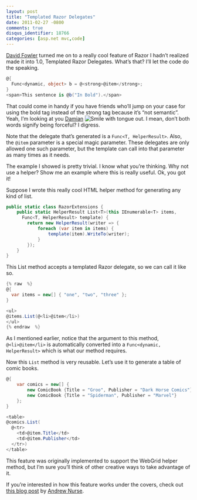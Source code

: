 ```yaml
---
layout: post
title: "Templated Razor Delegates"
date: 2011-02-27 -0800
comments: true
disqus_identifier: 18766
categories: [asp.net mvc,code]
---
```

[David Fowler](http://weblogs.asp.net/davidfowler/ "Fowler's Blog")
turned me on to a really cool feature of Razor I hadn’t realized made it
into 1.0, Templated Razor Delegates. What’s that? I’ll let the code do
the speaking.

```csharp
@{
  Func<dynamic, object> b = @<strong>@item</strong>;
}
<span>This sentence is @b("In Bold").</span>
```

That could come in handy if you have friends who’ll jump on your case
for using the bold tag instead of the strong tag because it’s “not
semantic”. Yeah, I’m looking at you
[Damian](http://damianedwards.wordpress.com/ "Damian") ![Smile with
tongue
out](http://haacked.com/images/haacked_com/Windows-Live-Writer/Templated-Razor-Delegates_C83C/wlEmoticon-smilewithtongueout_2.png).
I mean, don’t both words signify being forceful? I digress.

Note that the delegate that’s generated is a `Func<T, HelperResult>`.
Also, the `@item` parameter is a special magic parameter. These
delegates are only allowed one such parameter, but the template can call
into that parameter as many times as it needs.

The example I showed is pretty trivial. I know what you’re thinking. Why
not use a helper? Show me an example where this is really useful. Ok,
you got it!

Suppose I wrote this really cool HTML helper method for generating any
kind of list.

```csharp
public static class RazorExtensions {
    public static HelperResult List<T>(this IEnumerable<T> items, 
      Func<T, HelperResult> template) {
        return new HelperResult(writer => {
            foreach (var item in items) {
                template(item).WriteTo(writer);
            }
        });
    }
}
```

This List method accepts a templated Razor delegate, so we can call it
like so.

```csharp
{% raw  %}
@{
  var items = new[] { "one", "two", "three" };
}

<ul>
@items.List(@<li>@item</li>)
</ul>
{% endraw  %}
```

As I mentioned earlier, notice that the argument to this method,
`@<li>@item</li>` is automatically converted into a
`Func<dynamic, HelperResult>` which is what our method requires.

Now this `List` method is very reusable. Let’s use it to generate a
table of comic books.

```csharp
@{
    var comics = new[] { 
        new ComicBook {Title = "Groo", Publisher = "Dark Horse Comics"},
        new ComicBook {Title = "Spiderman", Publisher = "Marvel"}
    };
}

<table>
@comics.List(
  @<tr>
    <td>@item.Title</td>
    <td>@item.Publisher</td>
  </tr>)
</table>
```

This feature was originally implemented to support the WebGrid helper
method, but I’m sure you’ll think of other creative ways to take
advantage of it.

If you’re interested in how this feature works under the covers, check
out [this blog
post](http://vibrantcode.com/blog/2010/8/2/inside-razor-part-3-templates.html/ "Insider Razor Templates Part 3")
by [Andrew Nurse](http://vibrantcode.com/blog/ "met friend co-worker").

